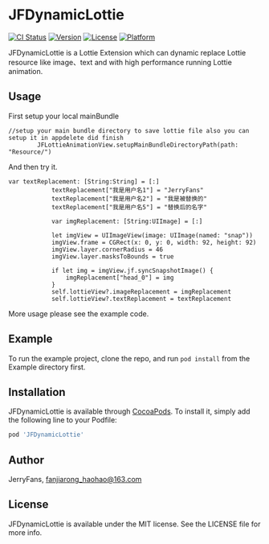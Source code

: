 # JFDynamicLottie

[![CI Status](https://img.shields.io/travis/JerryFans/JFDynamicLottie.svg?style=flat)](https://travis-ci.org/JerryFans/JFDynamicLottie)
[![Version](https://img.shields.io/cocoapods/v/JFDynamicLottie.svg?style=flat)](https://cocoapods.org/pods/JFDynamicLottie)
[![License](https://img.shields.io/cocoapods/l/JFDynamicLottie.svg?style=flat)](https://cocoapods.org/pods/JFDynamicLottie)
[![Platform](https://img.shields.io/cocoapods/p/JFDynamicLottie.svg?style=flat)](https://cocoapods.org/pods/JFDynamicLottie)

JFDynamicLottie is a Lottie Extension which can dynamic replace Lottie resource like image、text and with high performance running Lottie animation.

## Usage

First setup your local mainBundle 

```
//setup your main bundle directory to save lottie file also you can setup it in appdelete did finish
        JFLottieAnimationView.setupMainBundleDirectoryPath(path: "Resource/")

```

And then try it.

```
var textReplacement: [String:String] = [:]
            textReplacement["我是用户名1"] = "JerryFans"
            textReplacement["我是用户名2"] = "我是被替换的"
            textReplacement["我是用户名5"] = "替换后的名字"
            
            var imgReplacement: [String:UIImage] = [:]
            
            let imgView = UIImageView(image: UIImage(named: "snap"))
            imgView.frame = CGRect(x: 0, y: 0, width: 92, height: 92)
            imgView.layer.cornerRadius = 46
            imgView.layer.masksToBounds = true
            
            if let img = imgView.jf.syncSnapshotImage() {
                imgReplacement["head_0"] = img
            }
            self.lottieView?.imageReplacement = imgReplacement
            self.lottieView?.textReplacement = textReplacement

```
More usage please see the example code.


## Example

To run the example project, clone the repo, and run `pod install` from the Example directory first.

## Installation

JFDynamicLottie is available through [CocoaPods](https://cocoapods.org). To install
it, simply add the following line to your Podfile:

```ruby
pod 'JFDynamicLottie'
```

## Author

JerryFans, fanjiarong_haohao@163.com

## License

JFDynamicLottie is available under the MIT license. See the LICENSE file for more info.
